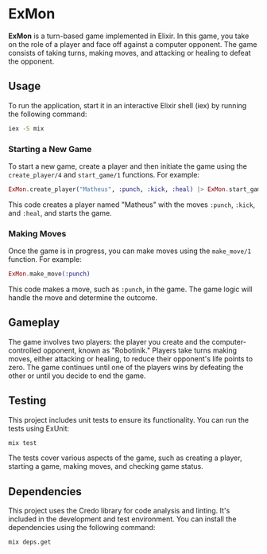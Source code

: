 # ExMon

**ExMon** is a turn-based game implemented in Elixir. In this game, you take on the role of a player and face off against a computer opponent. The game consists of taking turns, making moves, and attacking or healing to defeat the opponent.

## Usage

To run the application, start it in an interactive Elixir shell (iex) by running the following command:

```sh
iex -S mix
```

### Starting a New Game

To start a new game, create a player and then initiate the game using the `create_player/4` and `start_game/1` functions. For example:

```elixir
ExMon.create_player("Matheus", :punch, :kick, :heal) |> ExMon.start_game()
```

This code creates a player named "Matheus" with the moves `:punch`, `:kick`, and `:heal`, and starts the game.

### Making Moves

Once the game is in progress, you can make moves using the `make_move/1` function. For example:

```elixir
ExMon.make_move(:punch)
```

This code makes a move, such as `:punch`, in the game. The game logic will handle the move and determine the outcome.

## Gameplay

The game involves two players: the player you create and the computer-controlled opponent, known as "Robotinik." Players take turns making moves, either attacking or healing, to reduce their opponent's life points to zero. The game continues until one of the players wins by defeating the other or until you decide to end the game.

## Testing

This project includes unit tests to ensure its functionality. You can run the tests using ExUnit:

```sh
mix test
```

The tests cover various aspects of the game, such as creating a player, starting a game, making moves, and checking game status.

## Dependencies

This project uses the Credo library for code analysis and linting. It's included in the development and test environment. You can install the dependencies using the following command:

```sh
mix deps.get
```
